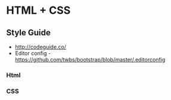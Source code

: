 # HTML + CSS

## Style Guide

* http://codeguide.co/
* Editor config - https://github.com/twbs/bootstrap/blob/master/.editorconfig


### Html

### CSS

